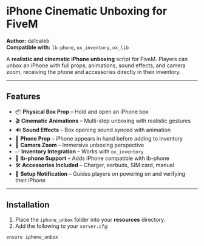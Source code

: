 # iPhone Cinematic Unboxing for FiveM

**Author:** da1caleb  
**Compatible with:** `lb-phone`, `ox_inventory`, `ox_lib`  

A **realistic and cinematic iPhone unboxing** script for FiveM. Players can unbox an iPhone with full props, animations, sound effects, and camera zoom, receiving the phone and accessories directly in their inventory.

---

## Features

- 📦 **Physical Box Prop** – Hold and open an iPhone box  
- 🎬 **Cinematic Animations** – Multi-step unboxing with realistic gestures  
- 🔊 **Sound Effects** – Box opening sound synced with animation  
- 📱 **Phone Prop** – iPhone appears in hand before adding to inventory  
- 🎥 **Camera Zoom** – Immersive unboxing perspective  
- ✅ **Inventory Integration** – Works with `ox_inventory`  
- 💌 **lb-phone Support** – Adds iPhone compatible with lb-phone  
- 🛠 **Accessories Included** – Charger, earbuds, SIM card, manual  
- 🔔 **Setup Notification** – Guides players on powering on and verifying their iPhone  

---

## Installation

1. Place the `iphone_unbox` folder into your **resources** directory.  
2. Add the following to your `server.cfg`:

```txt
ensure iphone_unbox
